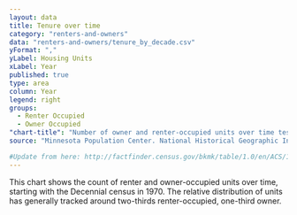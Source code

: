 ```yaml
---
layout: data
title: Tenure over time
category: "renters-and-owners"
data: "renters-and-owners/tenure_by_decade.csv"
yFormat: ","
yLabel: Housing Units
xLabel: Year
published: true
type: area
column: Year
legend: right
groups:
  - Renter Occupied
  - Owner Occupied
"chart-title": "Number of owner and renter-occupied units over time test"
source: "Minnesota Population Center. National Historical Geographic Information System: Version 2.0. Minneapolis, MN: University of Minnesota 2011. https://www.nhgis.org/; US Census 1970-2010"

#Update from here: http://factfinder.census.gov/bkmk/table/1.0/en/ACS/14_5YR/B25036/0500000US06075
---
```

This chart shows the count of renter and owner-occupied units over time, starting with the Decennial census in 1970. The relative distribution of units has generally tracked around two-thirds renter-occupied, one-third owner.
